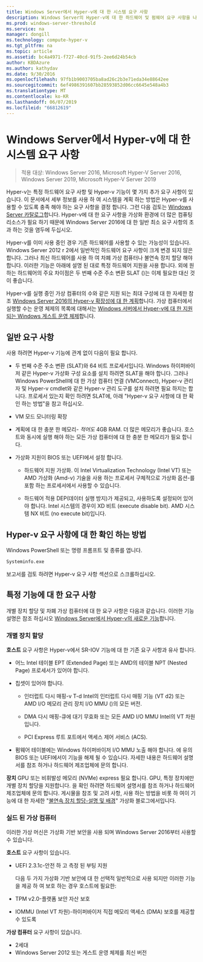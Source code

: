 ```yaml
---
title: Windows Server에서 Hyper-v에 대 한 시스템 요구 사항
description: Windows Server의 Hyper-v에 대 한 하드웨어 및 펌웨어 요구 사항을 나열합니다.
ms.prod: windows-server-threshold
ms.service: na
manager: dongill
ms.technology: compute-hyper-v
ms.tgt_pltfrm: na
ms.topic: article
ms.assetid: bc4a4971-f727-40cd-91f5-2ee6d24b54cb
author: KBDAzure
ms.author: kathydav
ms.date: 9/30/2016
ms.openlocfilehash: 97fb1b9003705ba8ad26c2b3e71eda34e88642ee
ms.sourcegitcommit: 6ef4986391607bb28593852d06cc6645e548a4b3
ms.translationtype: MT
ms.contentlocale: ko-KR
ms.lasthandoff: 06/07/2019
ms.locfileid: "66812619"
---
```

# <a name="system-requirements-for-hyper-v-on-windows-server"></a>Windows Server에서 Hyper-v에 대 한 시스템 요구 사항

>적용 대상: Windows Server 2016, Microsoft Hyper-V Server 2016, Windows Server 2019, Microsoft Hyper-V Server 2019

Hyper-v는 특정 하드웨어 요구 사항 및 Hyper-v 기능이 몇 가지 추가 요구 사항이 있습니다. 이 문서에서 세부 정보를 사용 하 여 시스템을 계획 하는 방법은 Hyper-v를 사용할 수 있도록 충족 해야 하는 요구 사항을 결정 합니다. 그런 다음 검토는 [Windows Server 카탈로그](https://www.windowsservercatalog.com/)합니다. Hyper-v에 대 한 요구 사항을 가상화 환경에 더 많은 컴퓨팅 리소스가 필요 하기 때문에 Windows Server 2016에 대 한 일반 최소 요구 사항의 초과 하는 것을 염두에 두십시오.

Hyper-v를 이미 사용 중인 경우 기존 하드웨어를 사용할 수 있는 가능성이 있습니다. Windows Server 2012 r 2에서 일반적인 하드웨어 요구 사항이 크게 변경 되지 않은 합니다.  그러나 최신 하드웨어를 사용 하 여 차폐 가상 컴퓨터나 불연속 장치 할당 해야 합니다. 이러한 기능은 아래에 설명 된 대로 특정 하드웨어 지원을 사용 합니다. 외에 원하는 하드웨어의 주요 차이점은 두 번째 수준 주소 변환 SLAT ()는 이제 필요한 대신 것이 좋습니다.

Hyper-v를 실행 중인 가상 컴퓨터의 수와 같은 지원 되는 최대 구성에 대 한 자세한 참조 [Windows Server 2016의 Hyper-v 확장성에 대 한 계획](plan/Plan-for-Hyper-V-scalability-in-Windows-Server-2016.md)합니다. 가상 컴퓨터에서 실행할 수는 운영 체제의 목록에 대해서는 [Windows 서버에서 Hyper-v에 대 한 지원 되는 Windows 게스트 운영 체제](Supported-Windows-guest-operating-systems-for-Hyper-V-on-Windows.md)합니다.

## <a name="general-requirements"></a>일반 요구 사항

사용 하려면 Hyper-v 기능에 관계 없이 다음이 필요 합니다.

- 두 번째 수준 주소 변환 (SLAT)와 64 비트 프로세서입니다. Windows 하이퍼바이저 같은 Hyper-v 가상화 구성 요소를 설치 하려면 SLAT을 해야 합니다. 그러나 Windows PowerShell에 대 한 가상 컴퓨터 연결 (VMConnect), Hyper-v 관리자 및 Hyper-v cmdlet와 같은 Hyper-v 관리 도구를 설치 하려면 필요 하지는 합니다. 프로세서 있는지 확인 하려면 SLAT에, 아래 "Hyper-v 요구 사항에 대 한 확인 하는 방법"을 참고 하십시오.

- VM 모드 모니터링 확장

- 계획에 대 한 충분 한 메모리- *적어도* 4GB RAM. 더 많은 메모리가 좋습니다. 호스트와 동시에 실행 해야 하는 모든 가상 컴퓨터에 대 한 충분 한 메모리가 필요 합니다.

- 가상화 지원이 BIOS 또는 UEFI에서 설정 합니다.

  - 하드웨어 지원 가상화. 이 Intel Virtualization Technology (Intel VT) 또는 AMD 가상화 (Amd-v) 기술을 사용 하는 프로세서 구체적으로 가상화 옵션-를 포함 하는 프로세서에서 사용할 수 있습니다.

  - 하드웨어 적용 DEP(데이터 실행 방지)가 제공되고, 사용하도록 설정되어 있어야 합니다. Intel 시스템의 경우이 XD 비트 (execute disable bit). AMD 시스템 NX 비트 (no execute bit)입니다.

## <a name="how-to-check-for-hyper-v-requirements"></a>Hyper-v 요구 사항에 대 한 확인 하는 방법

Windows PowerShell 또는 명령 프롬프트 및 종류를 엽니다.

```cmd
Systeminfo.exe
```

보고서를 검토 하려면 Hyper-v 요구 사항 섹션으로 스크롤하십시오.

## <a name="requirements-for-specific-features"></a>특정 기능에 대 한 요구 사항

개별 장치 할당 및 차폐 가상 컴퓨터에 대 한 요구 사항은 다음과 같습니다. 이러한 기능 설명은 참조 하십시오 [Windows Server에서 Hyper-v의 새로운 기능](What-s-new-in-Hyper-V-on-Windows.md)합니다.

### <a name="discrete-device-assignment"></a>개별 장치 할당

**호스트** 요구 사항은 Hyper-v에서 SR-IOV 기능에 대 한 기존 요구 사항과 유사 합니다.

- 어느 Intel 테이블 EPT (Extended Page) 또는 AMD의 테이블 NPT (Nested Page) 프로세서가 있어야 합니다.

- 칩셋이 있어야 합니다.

  - 인터럽트 다시 매핑-v T-d Intel의 인터럽트 다시 매핑 기능 (VT d2) 또는 AMD I/O 메모리 관리 장치 I/O MMU ()의 모든 버전.

  - DMA 다시 매핑-큐에 대기 무효화 또는 모든 AMD I/O MMU Intel의 VT 차원입니다.

  - PCI Express 루트 포트에서 액세스 제어 서비스 (ACS).

- 펌웨어 테이블에는 Windows 하이퍼바이저 I/O MMU 노출 해야 합니다. 에 유의 BIOS 또는 UEFI에서이 기능을 해제 될 수 있습니다. 자세한 내용은 하드웨어 설명서를 참조 하거나 하드웨어 제조업체에 문의 합니다.

**장치** GPU 또는 비휘발성 메모리 (NVMe) express 필요 합니다. GPU, 특정 장치에만 개별 장치 할당을 지원합니다. 을 확인 하려면 하드웨어 설명서를 참조 하거나 하드웨어 제조업체에 문의 합니다. 게시물을 참조 및 고려 사항, 사용 하는 방법을 비롯 하 여이 기능에 대 한 자세한 "[불연속 장치 할당-설명 및 배경](https://blogs.technet.com/b/virtualization/archive/2015/11/19/discrete-device-assignment.aspx)" 가상화 블로그에서입니다.

### <a name="shielded-virtual-machines"></a>실드 된 가상 컴퓨터

이러한 가상 머신은 가상화 기반 보안을 사용 되며 Windows Server 2016부터 사용할 수 있습니다.

**호스트** 요구 사항이 있습니다.

- UEFI 2.3.1c-안전 하 고 측정 된 부팅 지원

  다음 두 가지 가상화 기반 보안에 대 한 선택적 일반적으로 사용 되지만 이러한 기능을 제공 하 여 보호 하는 경우 호스트에 필요한:

- TPM v2.0-플랫폼 보안 자산 보호
- IOMMU (Intel VT 차원)-하이퍼바이저 직접 메모리 액세스 (DMA) 보호를 제공할 수 있도록

**가상 컴퓨터** 요구 사항이 있습니다.

- 2세대
- Windows Server 2012 또는 게스트 운영 체제를 최신 버전

